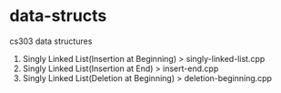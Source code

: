 # data-structs

cs303 data structures

1. Singly Linked List(Insertion at Beginning)   >   singly-linked-list.cpp
2. Singly Linked List(Insertion at End)         >   insert-end.cpp
3. Singly Linked List(Deletion at Beginning)    >   deletion-beginning.cpp
